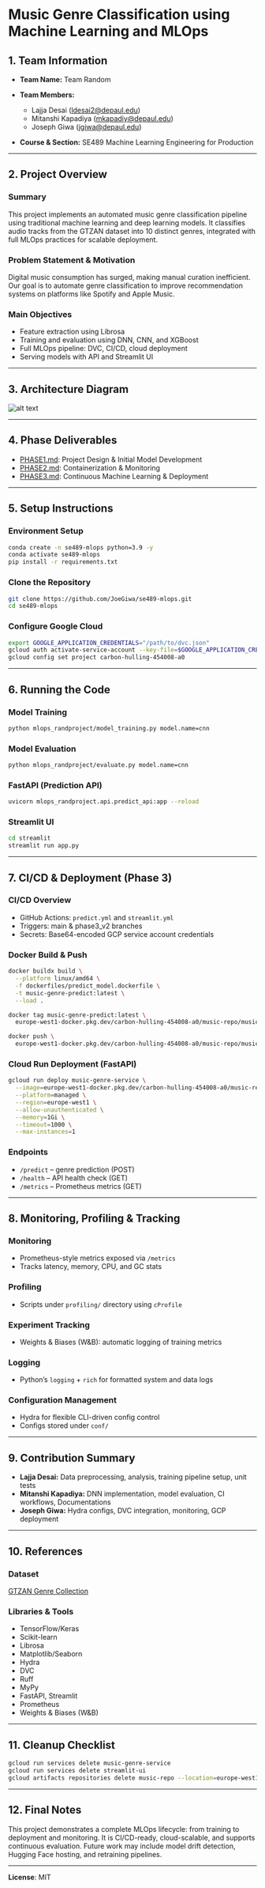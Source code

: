 # Music Genre Classification using Machine Learning and MLOps

## 1. Team Information

* **Team Name:** Team Random
* **Team Members:**

  * Lajja Desai ([ldesai2@depaul.edu](mailto:ldesai2@depaul.edu))
  * Mitanshi Kapadiya ([mkapadiy@depaul.edu](mailto:mkapadiy@depaul.edu))
  * Joseph Giwa ([jgiwa@depaul.edu](mailto:jgiwa@depaul.edu))
* **Course & Section:** SE489 Machine Learning Engineering for Production

---

## 2. Project Overview

### Summary

This project implements an automated music genre classification pipeline using traditional machine learning and deep learning models. It classifies audio tracks from the GTZAN dataset into 10 distinct genres, integrated with full MLOps practices for scalable deployment.

### Problem Statement & Motivation

Digital music consumption has surged, making manual curation inefficient. Our goal is to automate genre classification to improve recommendation systems on platforms like Spotify and Apple Music.

### Main Objectives

* Feature extraction using Librosa
* Training and evaluation using DNN, CNN, and XGBoost
* Full MLOps pipeline: DVC, CI/CD, cloud deployment
* Serving models with API and Streamlit UI

---

## 3. Architecture Diagram

![alt text](https://github.com/JoeGiwa/se489-mlops/blob/main/img_1.jpeg)

---

## 4. Phase Deliverables

* [PHASE1.md](https://github.com/JoeGiwa/se489-mlops/blob/main/PHASE1.md): Project Design & Initial Model Development
* [PHASE2.md](https://github.com/JoeGiwa/se489-mlops/blob/main/PHASE2.md): Containerization & Monitoring
* [PHASE3.md](https://github.com/JoeGiwa/se489-mlops/blob/main/PHASE3.md): Continuous Machine Learning & Deployment

---

## 5. Setup Instructions

### Environment Setup

```bash
conda create -n se489-mlops python=3.9 -y
conda activate se489-mlops
pip install -r requirements.txt
```

### Clone the Repository

```bash
git clone https://github.com/JoeGiwa/se489-mlops.git
cd se489-mlops
```

### Configure Google Cloud

```bash
export GOOGLE_APPLICATION_CREDENTIALS="/path/to/dvc.json"
gcloud auth activate-service-account --key-file=$GOOGLE_APPLICATION_CREDENTIALS
gcloud config set project carbon-hulling-454008-a0
```

---

## 6. Running the Code

### Model Training

```bash
python mlops_randproject/model_training.py model.name=cnn
```

### Model Evaluation

```bash
python mlops_randproject/evaluate.py model.name=cnn
```

### FastAPI (Prediction API)

```bash
uvicorn mlops_randproject.api.predict_api:app --reload
```

### Streamlit UI

```bash
cd streamlit
streamlit run app.py
```

---

## 7. CI/CD & Deployment (Phase 3)

### CI/CD Overview

* GitHub Actions: `predict.yml` and `streamlit.yml`
* Triggers: main & phase3\_v2 branches
* Secrets: Base64-encoded GCP service account credentials

### Docker Build & Push

```bash
docker buildx build \
  --platform linux/amd64 \
  -f dockerfiles/predict_model.dockerfile \
  -t music-genre-predict:latest \
  --load .

docker tag music-genre-predict:latest \
  europe-west1-docker.pkg.dev/carbon-hulling-454008-a0/music-repo/music-genre-predict

docker push \
  europe-west1-docker.pkg.dev/carbon-hulling-454008-a0/music-repo/music-genre-predict
```

### Cloud Run Deployment (FastAPI)

```bash
gcloud run deploy music-genre-service \
  --image=europe-west1-docker.pkg.dev/carbon-hulling-454008-a0/music-repo/music-genre-predict \
  --platform=managed \
  --region=europe-west1 \
  --allow-unauthenticated \
  --memory=1Gi \
  --timeout=1000 \
  --max-instances=1
```

### Endpoints

* `/predict` – genre prediction (POST)
* `/health` – API health check (GET)
* `/metrics` – Prometheus metrics (GET)

---

## 8. Monitoring, Profiling & Tracking

### Monitoring

* Prometheus-style metrics exposed via `/metrics`
* Tracks latency, memory, CPU, and GC stats

### Profiling

* Scripts under `profiling/` directory using `cProfile`

### Experiment Tracking

* Weights & Biases (W\&B): automatic logging of training metrics

### Logging

* Python’s `logging` + `rich` for formatted system and data logs

### Configuration Management

* Hydra for flexible CLI-driven config control
* Configs stored under `conf/`

---

## 9. Contribution Summary

* **Lajja Desai:** Data preprocessing, analysis, training pipeline setup, unit tests
* **Mitanshi Kapadiya:** DNN implementation, model evaluation, CI workflows, Documentations
* **Joseph Giwa:** Hydra configs, DVC integration, monitoring, GCP deployment

---

## 10. References

### Dataset

[GTZAN Genre Collection](https://www.kaggle.com/datasets/andradaolteanu/gtzan-dataset-music-genre-classification)

### Libraries & Tools

* TensorFlow/Keras
* Scikit-learn
* Librosa
* Matplotlib/Seaborn
* Hydra
* DVC
* Ruff
* MyPy
* FastAPI, Streamlit
* Prometheus
* Weights & Biases (W\&B)

---

## 11. Cleanup Checklist

```bash
gcloud run services delete music-genre-service
gcloud run services delete streamlit-ui
gcloud artifacts repositories delete music-repo --location=europe-west1
```

---

## 12. Final Notes

This project demonstrates a complete MLOps lifecycle: from training to deployment and monitoring. It is CI/CD-ready, cloud-scalable, and supports continuous evaluation. Future work may include model drift detection, Hugging Face hosting, and retraining pipelines.

---

**License**: MIT
